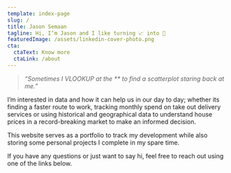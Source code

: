 ```yaml
---
template: index-page
slug: /
title: Jason Semaan
tagline: Hi, I’m Jason and I like turning 📈 into 💎
featuredImage: /assets/linkedin-cover-photo.png
cta:
  ctaText: Know more
  ctaLink: /about
---
```

<!--StartFragment-->

> *“Sometimes I VLOOKUP at the \*\* to find a scatterplot staring back at me.”*

I’m interested in data and how it can help us in our day to day; whether its finding a faster route to work, tracking monthly spend on take out delivery services or using historical and geographical data to understand house prices in a record-breaking market to make an informed decision.

This website serves as a portfolio to track my development while also storing some personal projects I complete in my spare time.

If you have any questions or just want to say hi, feel free to reach out using one of the links below.

<!--EndFragment-->